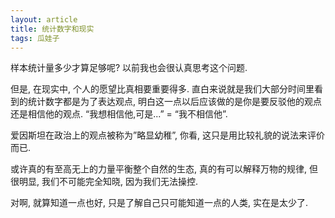 ```yaml
---
layout: article
title: 统计数字和现实
tags: 瓜娃子
---
```

样本统计量多少才算足够呢? 以前我也会很认真思考这个问题.

<!--more-->

但是, 在现实中, 个人的愿望比真相要重要得多. 直白来说就是我们大部分时间里看到的统计数字都是为了表达观点, 明白这一点以后应该做的是你是要反驳他的观点还是相信他的观点. “我想相信他,可是...” = “我不相信他”.

爱因斯坦在政治上的观点被称为”略显幼稚”, 你看, 这只是用比较礼貌的说法来评价而已.

或许真的有至高无上的力量平衡整个自然的生态, 真的有可以解释万物的规律, 但很明显, 我们不可能完全知晓, 因为我们无法操控.

对啊, 就算知道一点也好, 只是了解自己只可能知道一点的人类, 实在是太少了.

